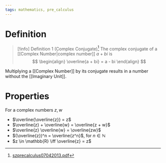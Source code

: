 ```yaml
---
tags: mathematics, pre_calculus
---
```


# Definition

> [!info] Definition 1 (Complex Conjugate)[^1]
> The complex conjugate of a [[Complex Number|complex number]] $a + bi$ is
> $$
> \begin{align}
> \overline{a + bi} = a - bi
> \end{align}
> $$

Multiplying a [[Complex Number]] by its conjugate results in a number without the [[Imaginary Unit]].

# Properties

For a complex numbers $z, w$

- $\overline{\overline{z}} = z$
- $\overline{z} + \overline{w} = \overline{z + w}$
- $\overline{z} \overline{w} = \overline{zw}$
- $(\overline{z})^n = \overline{z^n}$, for $n \in \mathbb{N}$
- $z \in \mathbb{R} \iff \overline{z} = z$

[^1]: [szprecalculus07042013.pdf](zotero://open-pdf/library/items/J3667KH4?page=300)